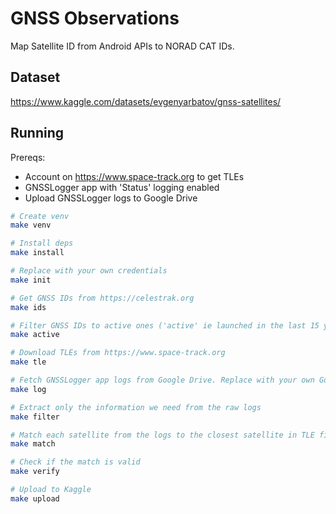 # GNSS Observations

Map Satellite ID from Android APIs to NORAD CAT IDs.

## Dataset

https://www.kaggle.com/datasets/evgenyarbatov/gnss-satellites/

## Running

Prereqs: 

- Account on https://www.space-track.org to get TLEs
- GNSSLogger app with 'Status' logging enabled
- Upload GNSSLogger logs to Google Drive


```sh
# Create venv
make venv  

# Install deps
make install  

# Replace with your own credentials
make init  

# Get GNSS IDs from https://celestrak.org
make ids  

# Filter GNSS IDs to active ones ('active' ie launched in the last 15 years)
make active  

# Download TLEs from https://www.space-track.org
make tle  

# Fetch GNSSLogger app logs from Google Drive. Replace with your own Google Drive
make log  

# Extract only the information we need from the raw logs
make filter  

# Match each satellite from the logs to the closest satellite in TLE files
make match  

# Check if the match is valid
make verify  

# Upload to Kaggle
make upload  
```

